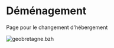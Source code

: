 # Déménagement
Page pour le changement d'hébergement

![geobretagne.bzh](https://geobretagne.fr/apps/obsfoncier/img/logo_geob.jpg)
